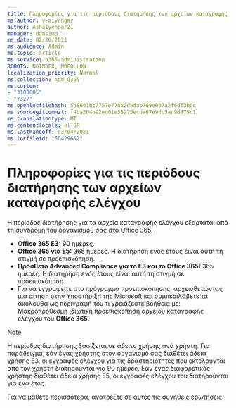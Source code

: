 ```yaml
---
title: Πληροφορίες για τις περιόδους διατήρησης των αρχείων καταγραφής ελέγχου
ms.author: v-aiyengar
author: AshaIyengar21
manager: dansimp
ms.date: 02/26/2021
ms.audience: Admin
ms.topic: article
ms.service: o365-administration
ROBOTS: NOINDEX, NOFOLLOW
localization_priority: Normal
ms.collection: Adm_O365
ms.custom:
- "3100005"
- "7327"
ms.openlocfilehash: 5a8601bc7757e77882d8dab709e007a2f6df3b0c
ms.sourcegitcommit: f4ba304b92ed01e35273ecda67e9dc3ad9d475c1
ms.translationtype: MT
ms.contentlocale: el-GR
ms.lasthandoff: 03/04/2021
ms.locfileid: "50429652"
---
```

# <a name="about-audit-logs-retention-periods"></a>Πληροφορίες για τις περιόδους διατήρησης των αρχείων καταγραφής ελέγχου

Η περίοδος διατήρησης για τα αρχεία καταγραφής ελέγχου εξαρτάται από τη συνδρομή του οργανισμού σας στο Office 365.

- **Office 365 E3:** 90 ημέρες.
- **Office 365 για E5:** 365 ημέρες. Η διατήρηση ενός έτους είναι αυτή τη στιγμή σε προεπισκόπηση.
- **Πρόσθετο Advanced Compliance για το E3 και το Office 365:** 365 ημέρες. Η διατήρηση ενός έτους είναι αυτή τη στιγμή σε προεπισκόπηση.
- Για να εγγραφείτε στο πρόγραμμα προεπισκόπησης, αρχειοθετώντας μια αίτηση στην Υποστήριξη της Microsoft και συμπεριλάβετε τα ακόλουθα ως περιγραφή του τι χρειάζεστε βοήθεια με: Μακροπρόθεσμη ιδιωτική προεπισκόπηση αρχείου καταγραφής ελέγχου του **Office 365.**
> [!NOTE]
> Η περίοδος διατήρησης βασίζεται σε άδειες χρήσης ανά χρήστη. Για παράδειγμα, εάν ένας χρήστης στον οργανισμό σας διαθέτει άδεια χρήσης E3, οι εγγραφές ελέγχου για τις δραστηριότητες που εκτελούνται από τον χρήστη διατηρούνται για 90 ημέρες. Εάν ένας διαφορετικός χρήστης διαθέτει άδεια χρήσης E5, οι εγγραφές ελέγχου του διατηρούνται για ένα έτος.

Για να μάθετε περισσότερα, ανατρέξτε σε αυτές τις [συνήθεις ερωτήσεις.](https://go.microsoft.com/fwlink/?linkid=2115336)